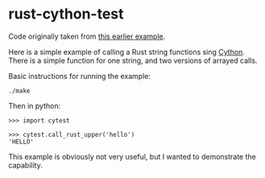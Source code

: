 # rust-cython-test
Code originally taken from [this earlier example](https://github.com/synapticarbors/rust-cython-test).

Here is a simple example of calling a Rust string functions sing [Cython](http://cython.org/). 
There is a simple function for one string, and two versions of arrayed calls.

Basic instructions for running the example:

```
./make
```

Then in python:

```
>>> import cytest

>>> cytest.call_rust_upper('hello')
'HELLO'
```

This example is obviously not very useful, but I wanted to demonstrate the capability.
